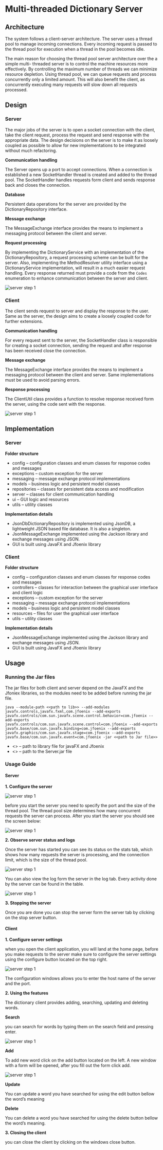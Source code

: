 # Multi-threaded Dictionary Server

## Architecture

The system follows a client-server architecture. The server uses a thread pool to manage
incoming connections. Every incoming request is passed to the thread pool for execution
when a thread in the pool becomes idle.

The main reason for choosing the thread pool server architecture over the a simple multi-
threaded server is to control the machine resources more effectively. By controlling the
maximum number of threads we can minimize resource depletion. Using thread pool, we can
queue requests and process concurrently only a limited amount. This will also benefit the
client, as concurrently executing many requests will slow down all requests processed.

## Design

### Server

The major jobs of the server is to open a socket connection with the client, take the client
request, process the request and send response with the appropriate data. The design decisions
on the server is to make it as loosely coupled as possible to allow for new implementations to
be integrated without much refactoring.

**Communication handling**

The Server opens up a port to accept connections. When a connection is established a new
SocketHandler thread is created and added to the thread pool. The SocketHandler handles
requests form client and sends response back and closes the connection.

**Database**

Persistent data operations for the server are provided by the DictionaryRepository interface.

**Message exchange**

The MessageExchange interface provides the means to implement a messaging protocol
between the client and server.

**Request processing**

By implementing the DictionaryService with an implementation of the DictionaryRepository,
a request processing scheme can be built for the server. Also, implementing the
MethodResolver utility interface using a DictionaryService implementation, will result in a
much easier request handling. Every response returned must provide a code from the `Codes`
enumeration to enhance communication between the server and client.

![server step 1](/images/server-class.png)

### Client
The client sends request to server and display the response to the user. Same as the server, the
design aims to create a loosely coupled code for further extensions.

**Communication handling**

For every request sent to the server, the SocketHandler class is responsible for creating a
socket connection, sending the request and after response has been received close the
connection.

**Message exchange**

The MessageExchange interface provides the means to implement a messaging protocol
between the client and server. Same implementations must be used to avoid parsing errors.

**Response processing**

The ClientUtil class provides a function to resolve response received form the server, using the
code sent with the response.

![server step 1](/images/client-class.png)

## Implementation

### Server

**Folder structure**

- config – configuration classes and enum classes for response codes and messages
- exceptions – custom exception for the server
- messaging – message exchange protocol implementations
- models – business logic and persistent model classes
- repositories – classes for persistent data access and modification
- server – classes for client communication handling
- ui – GUI logic and resources
- utils – utility classes

**Implementation details**

- JsonDbDictionaryRepository is implemented using JsonDB, a lightweight JSON based
file database. It is also a singleton.
- JsonMessageExchange implemented using the Jackson library and exchange messages
using JSON.
- GUI is built using JavaFX and Jfoenix library

### Client

**Folder structure**

- config – configuration classes and enum classes for response codes and messages
- controllers – classes for interaction between the graphical user interface and client logic
- exceptions – custom exception for the server
- messaging – message exchange protocol implementations
- models – business logic and persistent model classes
- resources – files for user the graphical user interface
- utils – utility classes

**Implementation details**

- JsonMessageExchange implemented using the Jackson library and exchange messages
using JSON.
- GUI is built using JavaFX and Jfoenix library

## Usage

### Running the Jar files

The jar files for both client and server depend on the JavaFX and the Jfoniex libraries, so the
modules need to be added before running the jar file.

```shell script
java --module-path <<path to lib>> --add-modules
javafx.controls,javafx.fxml,com.jfoenix --add-exports
javafx.controls/com.sun.javafx.scene.control.behavior=com.jfoenix --add-exports
javafx.controls/com.sun.javafx.scene.control=com.jfoenix --add-exports
javafx.base/com.sun.javafx.binding=com.jfoenix --add-exports
javafx.graphics/com.sun.javafx.stage=com.jfoenix --add-exports
javafx.base/com.sun.javafx.event=com.jfoenix -jar <<path to Jar file>>
```
- <<Path to lib>> – path to library file for javaFX and Jfoenix
- <<path to Jar file>> – path to the Server.jar file

### Usage Guide

#### Server

**1. Configure the server**

![server step 1](/images/server-1.png)

before you start the server you need to specify the port and the size of the thread pool. The
thread pool size determines how many concurrent requests the server can process. After you
start the server you should see the screen below:

![server step 1](/images/server-2.png)

**2. Observe server status and logs**

Once the server has started you can see its status on the stats tab, which shows how many
requests the server is processing, and the connection limit, which is the size of the thread pool.

![server step 1](/images/server-3.png)

You can also view the log form the server in the log tab. Every activity done by the server can
be found in the table.

![server step 1](/images/server-4.png)

**3. Stopping the server**

Once you are done you can stop the server form the server tab by clicking on the stop server
button.

#### Client

**1. Configure server settings**

when you open the client application, you will land at the home page, before you make
requests to the server make sure to configure the server settings using the configure button
located on the top right.

![server step 1](/images/client-1.png)

The configuration windows allows you to enter the host name of the server and the port.

**2. Using the features**

The dictionary client provides adding, searching, updating and deleting words.

**Search**

you can search for words by typing them on the search field and pressing enter.

![server step 1](/images/client-2.png)

**Add**

To add new word click on the add button located on the left. A new window with a form will
be opened, after you fill out the form click add.

![server step 1](/images/client-3.png)

**Update**

You can update a word you have searched for using the edit button bellow the word’s
meaning

**Delete**

You can delete a word you have searched for using the delete button bellow the word’s
meaning.


**3. Closing the client**

you can close the client by clicking on the windows close button.


